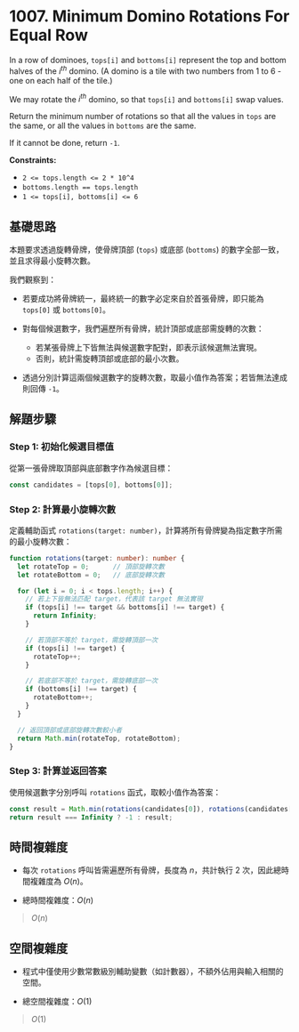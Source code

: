 # 1007. Minimum Domino Rotations For Equal Row

In a row of dominoes, `tops[i]` and `bottoms[i]` represent the top and bottom halves of the $i^{th}$ domino. 
(A domino is a tile with two numbers from 1 to 6 - one on each half of the tile.)

We may rotate the $i^{th}$ domino, so that `tops[i]` and `bottoms[i]` swap values.

Return the minimum number of rotations so that all the values in `tops` are the same, 
or all the values in `bottoms` are the same.

If it cannot be done, return `-1`.

**Constraints:**

- `2 <= tops.length <= 2 * 10^4`
- `bottoms.length == tops.length`
- `1 <= tops[i], bottoms[i] <= 6`

## 基礎思路

本題要求透過旋轉骨牌，使骨牌頂部 (`tops`) 或底部 (`bottoms`) 的數字全部一致，並且求得最小旋轉次數。

我們觀察到：

* 若要成功將骨牌統一，最終統一的數字必定來自於首張骨牌，即只能為 `tops[0]` 或 `bottoms[0]`。
* 對每個候選數字，我們遍歷所有骨牌，統計頂部或底部需旋轉的次數：

    * 若某張骨牌上下皆無法與候選數字配對，即表示該候選無法實現。
    * 否則，統計需旋轉頂部或底部的最小次數。
* 透過分別計算這兩個候選數字的旋轉次數，取最小值作為答案；若皆無法達成則回傳 `-1`。

## 解題步驟

### Step 1: 初始化候選目標值

從第一張骨牌取頂部與底部數字作為候選目標：

```typescript
const candidates = [tops[0], bottoms[0]];
```

### Step 2: 計算最小旋轉次數

定義輔助函式 `rotations(target: number)`，計算將所有骨牌變為指定數字所需的最小旋轉次數：

```typescript
function rotations(target: number): number {
  let rotateTop = 0;      // 頂部旋轉次數
  let rotateBottom = 0;   // 底部旋轉次數

  for (let i = 0; i < tops.length; i++) {
    // 若上下皆無法匹配 target，代表該 target 無法實現
    if (tops[i] !== target && bottoms[i] !== target) {
      return Infinity;
    }

    // 若頂部不等於 target，需旋轉頂部一次
    if (tops[i] !== target) {
      rotateTop++;
    }

    // 若底部不等於 target，需旋轉底部一次
    if (bottoms[i] !== target) {
      rotateBottom++;
    }
  }

  // 返回頂部或底部旋轉次數較小者
  return Math.min(rotateTop, rotateBottom);
}
```

### Step 3: 計算並返回答案

使用候選數字分別呼叫 `rotations` 函式，取較小值作為答案：

```typescript
const result = Math.min(rotations(candidates[0]), rotations(candidates[1]));
return result === Infinity ? -1 : result;
```

## 時間複雜度

* 每次 `rotations` 呼叫皆需遍歷所有骨牌，長度為 $n$，共計執行 $2$ 次，因此總時間複雜度為 $O(n)$。

* 總時間複雜度：$O(n)$

> $O(n)$

## 空間複雜度

* 程式中僅使用少數常數級別輔助變數（如計數器），不額外佔用與輸入相關的空間。

* 總空間複雜度：$O(1)$

> $O(1)$
